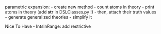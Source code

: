 parametric expansion:
    - create new method
    - count atoms in theory
    - print atoms in theory (add __str__ in DSLClasses.py !)
    - then, attach their truth values
    - generate generalized theories
    - simplify it

Nice To Have
    - IntsInRange: add restrictive